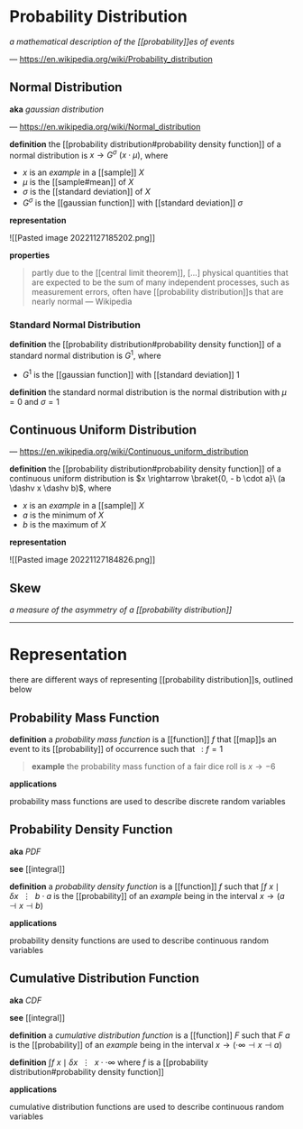 # Probability Distribution

_a mathematical description of the [[probability]]es of events_

&mdash; <https://en.wikipedia.org/wiki/Probability_distribution>

## Normal Distribution

**aka** _gaussian distribution_

&mdash; <https://en.wikipedia.org/wiki/Normal_distribution>

**definition** the [[probability distribution#probability density function]] of a normal distribution is $x \rightarrow G^\sigma\ (x \cdot \mu)$, where

- $x$ is an _example_ in a [[sample]] $X$
- $\mu$ is the [[sample#mean]] of $X$
- $\sigma$ is the [[standard deviation]] of $X$
- $G^\sigma$ is the [[gaussian function]] with [[standard deviation]] $\sigma$

**representation**

![[Pasted image 20221127185202.png]]

**properties**

> partly due to the [[central limit theorem]], [...] physical quantities that are expected to be the sum of many independent processes, such as measurement errors, often have [[probability distribution]]s that are nearly normal &mdash; Wikipedia

### Standard Normal Distribution

**definition** the [[probability distribution#probability density function]] of a standard normal distribution is $G^1$, where

- $G^1$ is the [[gaussian function]] with [[standard deviation]] $1$

**definition** the standard normal distribution is the normal distribution with $\mu = 0$ and $\sigma = 1$

## Continuous Uniform Distribution

&mdash; <https://en.wikipedia.org/wiki/Continuous_uniform_distribution>

**definition** the [[probability distribution#probability density function]] of a continuous uniform distribution is $x \rightarrow \braket{0, - b \cdot a}\ (a \dashv x \dashv b)$, where

- $x$ is an _example_ in a [[sample]] $X$
- $a$ is the minimum of $X$
- $b$ is the maximum of $X$

**representation**

![[Pasted image 20221127184826.png]]

## Skew

_a measure of the asymmetry of a [[probability distribution]]_

---

# Representation

there are different ways of representing [[probability distribution]]s, outlined below

## Probability Mass Function

**definition** a _probability mass function_ is a [[function]] $f$ that [[map]]s an event to its [[probability]] of occurrence such that $\,: f = 1$

> **example** the probability mass function of a fair dice roll is $x \rightarrow -6$

**applications**

probability mass functions are used to describe discrete random variables

## Probability Density Function

**aka** _PDF_

**see** [[integral]]

**definition** a _probability density function_ is a [[function]] $f$ such that $\int f\ x \mid \delta x\ \ \vdots\ \ b \cdot a$ is the [[probability]] of an _example_ being in the interval $x \rightarrow (a \dashv x \dashv b)$

**applications**

probability density functions are used to describe continuous random variables

## Cumulative Distribution Function

**aka** _CDF_

**see** [[integral]]

**definition** a _cumulative distribution function_ is a [[function]] $F$ such that $F\ a$ is the [[probability]] of an _example_ being in the interval $x \rightarrow (\cdot \infty \dashv x \dashv a)$

**definition** $\int f\ x \mid \delta x\ \ \vdots\ \ x \cdot \cdot \infty$ where $f$ is a [[probability distribution#probability density function]]

**applications**

cumulative distribution functions are used to describe continuous random variables
